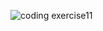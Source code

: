![coding exercise11](https://github.com/user-attachments/assets/1292ddb5-516e-4ce6-a573-80aac9b09c9c)

